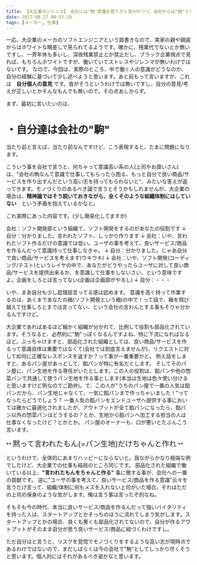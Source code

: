 ```yaml
---
title: 【大企業のジレンマ】　会社には"駒"意識を捨てろと言われつつ、会社からは"駒"としての役割を期待される件
date: 2017-08-27 00:53:19
tags: [メーカー, 仕事]
---
```


一応、大企業のメーカのソフトエンジニアという肩書きなので、実家の親や親戚からはホワイトな眼差しで見られてるようです。確かに、残業代でないとか無いですし、一斉年休も多いし、深夜残業禁止とか禁止だし、ブラック企業視点で見れば、もちろんホワイトですが、働いていてストレスやジレンマが無いわけではないです。
なので、今回は、実際のところ、中で働く人の意識がどうなのか、自分の経験に基づいて少し述べようと思います。あと前もって言いますが、これは　**自分個人の意見** です。皆がそうというわけでは無いですし、自分の意見/考えが正しいとかそんなもんでも無いので。その点あしからず。

まず、最初に言いたいのは、

# ・自分達は会社の"駒"

<!-- more -->

当たり前と言えば、当たり前なんですけど、こう表現すると、たまに問題になります。

こういう事を会社で言うと、何ちゃって意識高い系の人(上司やお偉いさん)は、"会社の駒なんて意識で仕事してもらったら困る、もっと自分で良い商品/サービスを作り出すんだという高い志を持ってもらわないと"、みたいな答えが返ってきます。モノづくりのあるべき論で言うとそうかもしれませんが、大企業の場合は、**精神論ではそう説いておきながら、全くそのような組織体制にはしていない**　という矛盾を抱えているかなと。

これ実際にあった内容です。(少し簡易化してますが)

会社：ソフト開発部という組織で、ソフト開発をするのがあなたの役割です
↓
自分：分かりました。言われたソフト、しっかり作ります
↓
会社：いや、言われたソフト作るだけの意識では低い。ユーザの事を考えて、良いサービス/商品を作るんだって意識持って仕事しなきゃ。
↓
自分：分かりました。じゃあ自分で良い商品/サービスを考えます(ウキウキ)
↓
会社：いや、ソフト開発(コーディング/テスト)というレイヤの中で、あなたがどうやったらユーザに対して良い商品/サービスを提供出来るか、を意識して仕事をしないさい、という意味ですよ。企画をしろとは言ってない(企画は企画部がやるし)
↓
自分：・・・

いや、まあ自分も少し屁理屈言ってる感は認めます。
意識を高く持って作業するのは、あくまであなたの箱(ソフト開発という箱)の中で！って話で、箱を飛び越えて仕事しろとまでは言ってない、という会社の言わんとする事もそりゃ分かるんですけど。

大企業であればあるほど細かく組織が分かれて、比例して役割も部品化されています。そうなると、必然的に"駒"っぽくなるんですよね、特に下流になればなるほど。ぶっちゃけますと、部品化された組織としては、良い商品/サービスを作るって意識自体は重要ではなくて(会社では到底言えませんが)、リクエストに対して如何に正確なレスポンスを返すか？って事が一番重要かと。
例え話をしますと、あるパン屋があっとして、餡パンが特に有名だとします。
そしてそのパン屋に、パン生地を作る専任がいたとします。この人の役割は、餡パンや他の惣菜パンで共通して使うパン生地を作る事とします(本当は生地は色々使い分けると思いますけど例なのでご勘弁)。で、この人が"うちのパン屋で一番の人気は餡パンだから、パン生地じゃなくて、一気に餡パンまで作っちゃいました！"ってなったらどうでしょう？
一番人気の餡パンをエンドユーザへ提供する事においては確かに最適化されましたが、アウトプットが全て餡パンになったら、餡パン以外の惣菜パンはどうするの？とか、生地から餡パンへ加工する担当の人は仕事なくなったけど？とかとか。
パン屋のオーナーも、口が悪いとたぶんこう言います。

** <span style="font-size: 20px">黙って言われたもん(=パン生地)だけちゃんと作れ</span> **

というわけで、全体的にあまりハッピーにならないと。我ながらかなり極端な例でしたけど、大企業での仕事も結局のところ同じです。
部品化された組織で働いている以上、**"言われたもんをちゃんと作る"** 事に徹する事が、会社への一番の貢献です。
逆に"ユーザの事を考えて、良いサービス/商品を作る意識"云々を言うだけ言って、組織/体制に何もメスを入れない上司がいた場合、それはただの上司の保身のような気がします。俺は言う事は言ったぞ的なね。


そもそも今の時代、本当に良いサービス/商品を作るんだって強いバイタリティを持った人は、スタートアップとかそっちのほうに流れてしまう気がします。スタートアップとかの場合、良くも悪くも部品化されてないので、自分が作るアウトプットがそのまま自分が思う良いサービス/商品に紐づくわけですし。

ただ自分はと言うと、リスクを覚悟でモノづくりをするような高い志が現時点であるわけではないので、まだしばらくは今の会社で"駒"としてしっかり尽くそうと思います。個人的にはそれがあるべき姿かなと思います。
